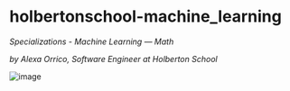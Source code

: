 # holbertonschool-machine_learning
*Specializations - Machine Learning ― Math*

*by Alexa Orrico, Software Engineer at Holberton School*

![image](https://holbertonintranet.s3.amazonaws.com/uploads/medias/2018/9/54daaf81421a9b894688.jpg?X-Amz-Algorithm=AWS4-HMAC-SHA256&X-Amz-Credential=AKIARDDGGGOUWMNL5ANN%2F20200919%2Fus-east-1%2Fs3%2Faws4_request&X-Amz-Date=20200919T021529Z&X-Amz-Expires=86400&X-Amz-SignedHeaders=host&X-Amz-Signature=297023115a48833221d825dafd3c300bb5dd03f39a9d384eda4a5b46ea330f4c)
